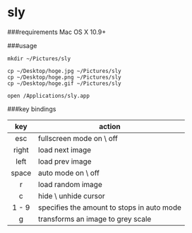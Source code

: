 sly
======================
###requirements
Mac OS X 10.9+

###usage

    mkdir ~/Pictures/sly
    
    cp ~/Desktop/hoge.jpg ~/Pictures/sly
    cp ~/Desktop/hoge.png ~/Pictures/sly
    cp ~/Desktop/hoge.gif ~/Pictures/sly
    
    open /Applications/sly.app
    
###key bindings

| key | action |
| :-: | --- |
| esc | fullscreen mode on \ off |
| right | load next image |
| left | load prev image |
| space | auto mode on \ off |
| r | load random image |
| c | hide \ unhide cursor |
| 1 - 9 | specifies the amount to stops in auto mode |
| g | transforms an image to grey scale |
